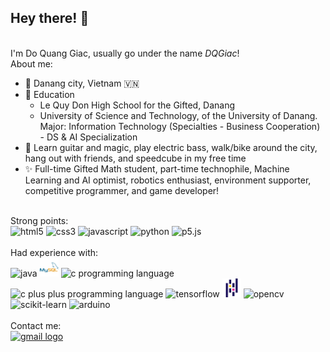 ## Hey there! 👋
<br>I'm Do Quang Giac, usually go under the name _DQGiac_!
<br>
About me:
- 📍 Danang city, Vietnam 🇻🇳
- 🏫 Education
  - Le Quy Don High School for the Gifted, Danang
  - University of Science and Technology, of the University of Danang.<br>
    Major: Information Technology (Specialties - Business Cooperation) - DS & AI Specialization
- 🎲 Learn guitar and magic, play electric bass, walk/bike around the city, hang out with friends, and speedcube in my free time
- ✨ Full-time Gifted Math student, part-time technophile, Machine Learning and AI optimist, robotics enthusiast, environment supporter, competitive programmer, and game developer!
<br>
Strong points:
<br>
<div align="left">
  <img title="HTML" src="https://cdn.jsdelivr.net/gh/devicons/devicon/icons/html5/html5-original.svg" height="30" alt="html5" />
  <img title="CSS" src="https://cdn.jsdelivr.net/gh/devicons/devicon/icons/css3/css3-original.svg" height="30" alt="css3" />
  <img title="JavaScript" src="https://cdn.jsdelivr.net/gh/devicons/devicon/icons/javascript/javascript-original.svg" height="30" alt="javascript" />
  <img title="Python" src="https://cdn.jsdelivr.net/gh/devicons/devicon/icons/python/python-original.svg" height="30" alt="python" />
  <img title="p5.js" src="https://upload.wikimedia.org/wikipedia/commons/thumb/c/c6/P5.js_icon.svg/2048px-P5.js_icon.svg.png" height="30" alt="p5.js" />
</div>
<br>
Had experience with:
<br>
<div align="left">
  <img title="Java" src="https://img.icons8.com/?size=100&id=13679&format=png&color=000000" height="30" alt="java" />
  <img title="MySQL" src="https://raw.githubusercontent.com/devicons/devicon/master/icons/mysql/mysql-original-wordmark.svg" height="30" alt="MySQL" />
  <img title="C" src="https://upload.wikimedia.org/wikipedia/commons/1/18/C_Programming_Language.svg" height="30" alt="c programming language" />
  <img title="C++" src="https://upload.wikimedia.org/wikipedia/commons/1/18/ISO_C%2B%2B_Logo.svg" height="30" alt="c plus plus programming language" />
  <img title="Tensorflow" src="https://www.vectorlogo.zone/logos/tensorflow/tensorflow-icon.svg" height="30" alt="tensorflow" />
  <img title="Pandas" src="https://raw.githubusercontent.com/devicons/devicon/2ae2a900d2f041da66e950e4d48052658d850630/icons/pandas/pandas-original.svg" height="30" alt="pandas" />
  <img title="OpenCV" src="https://www.vectorlogo.zone/logos/opencv/opencv-icon.svg" height="30" alt="opencv" />
  <img title="Scikit-learn" src="https://upload.wikimedia.org/wikipedia/commons/0/05/Scikit_learn_logo_small.svg" height="30" alt="scikit-learn" />
  <!-- <img title="Blender" src="https://cdn.jsdelivr.net/gh/devicons/devicon/icons/blender/blender-original.svg" height="30" alt="blender" /> -->
  <img title="Arduino" src="https://cdn.jsdelivr.net/gh/devicons/devicon/icons/arduino/arduino-original.svg" height="30" alt="arduino" />
  
  <!-- <img title="Scrapy" src="https://scrapeops.io/img/sdk-icons/scrapy-logo.png" width="30" alt="scrapy" /> -->
  <!-- <img src="https://upload.wikimedia.org/wikipedia/commons/1/19/Celery_logo.png" width="30" alt="celery" /> -->
  <!-- <a style="background: rgba(255,0,0);"><img src="https://upload.wikimedia.org/wikipedia/commons/3/3c/Flask_logo.svg" width="30" alt="flask" /></a> -->
  <!-- <img src="https://play-lh.googleusercontent.com/ekpyJiZppMBBxCR5hva9Zz1pr3MYlFP-vWTYR3eIU7HOMAmg3jCJengHJ1GFgFMyyYc=w480-h960" width="30" alt="flask" /> -->
</div>
<br>
Contact me:
<br>
<a href="mailto:doquanggiac@gmail.com"><img src="https://img.shields.io/static/v1?message=Gmail&logo=gmail&label=&color=D14836&logoColor=white&labelColor=&style=for-the-badge" height="30" alt="gmail logo" /></a>
